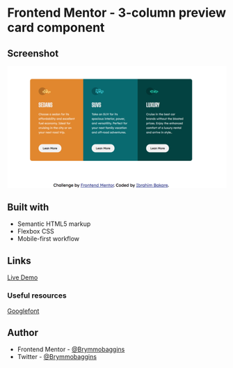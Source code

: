 # Frontend Mentor - 3-column preview card component

## Screenshot

![](./images/Screen%20Shot%202021-11-07%20at%204.59.21%20PM.png)

## Built with

- Semantic HTML5 markup
- Flexbox CSS
- Mobile-first workflow

## Links

[Live Demo](https://3-colums-preview.netlify.app/)

### Useful resources

[Googlefont](www.googlefont.com)

## Author

- Frontend Mentor - [@Brymmobaggins](https://www.frontendmentor.io/profile/Brymmobaggins)
- Twitter - [@Brymmobaggins](https://www.twitter.com/Brymmobaggins)
